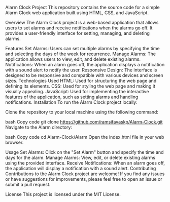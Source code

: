 Alarm Clock Project
This repository contains the source code for a simple Alarm Clock web application built using HTML, CSS, and JavaScript.

Overview
The Alarm Clock project is a web-based application that allows users to set alarms and receive notifications when the alarms go off. It provides a user-friendly interface for setting, managing, and deleting alarms.

Features
Set Alarms: Users can set multiple alarms by specifying the time and selecting the days of the week for recurrence.
Manage Alarms: The application allows users to view, edit, and delete existing alarms.
Notifications: When an alarm goes off, the application displays a notification with a sound alert to notify the user.
Responsive Design: The interface is designed to be responsive and compatible with various devices and screen sizes.
Technologies Used
HTML: Used for structuring the web page and defining its elements.
CSS: Used for styling the web page and making it visually appealing.
JavaScript: Used for implementing the interactive features of the application, such as setting alarms and handling notifications.
Installation
To run the Alarm Clock project locally:

Clone the repository to your local machine using the following command:

bash
Copy code
git clone https://github.com/ramsifavaskp/Alarm-Clock.git
Navigate to the Alarm directory:

bash
Copy code
cd Alarm-Clock/Alarm
Open the index.html file in your web browser.

Usage
Set Alarms: Click on the "Set Alarm" button and specify the time and days for the alarm.
Manage Alarms: View, edit, or delete existing alarms using the provided interface.
Receive Notifications: When an alarm goes off, the application will display a notification with a sound alert.
Contributing
Contributions to the Alarm Clock project are welcome! If you find any issues or have suggestions for improvements, please feel free to open an issue or submit a pull request.

License
This project is licensed under the MIT License.
